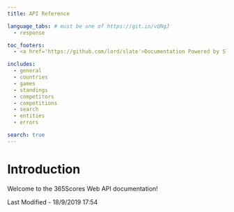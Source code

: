 ```yaml
---
title: API Reference

language_tabs: # must be one of https://git.io/vQNgJ
  - response

toc_footers:
  - <a href='https://github.com/lord/slate'>Documentation Powered by Slate</a>

includes:
  - general
  - countries
  - games
  - standings
  - competitors
  - competitions
  - search
  - entities
  - errors

search: true
---
```


# Introduction

Welcome to the 365Scores Web API documentation!

Last Modified - 18/9/2019 17:54




